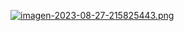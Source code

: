 [![imagen-2023-08-27-215825443.png](https://i.postimg.cc/5yNPLgpG/imagen-2023-08-27-215825443.png)](https://postimg.cc/gXQqPvCq)
